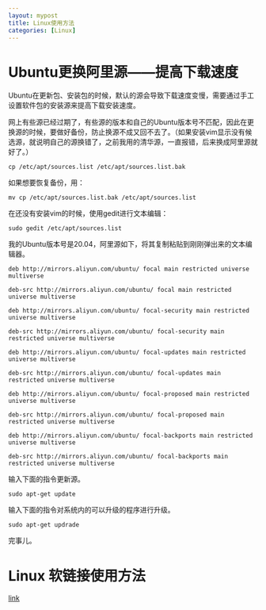 ```yaml
---
layout: mypost
title: Linux使用方法
categories: [Linux]
---
```

#  Ubuntu更换阿里源——提高下载速度



Ubuntu在更新包、安装包的时候，默认的源会导致下载速度变慢，需要通过手工设置软件包的安装源来提高下载安装速度。

网上有些源已经过期了，有些源的版本和自己的Ubuntu版本号不匹配，因此在更换源的时候，要做好备份，防止换源不成又回不去了。（如果安装vim显示没有候选源，就说明自己的源换错了，之前我用的清华源，一直报错，后来换成阿里源就好了。）
```
cp /etc/apt/sources.list /etc/apt/sources.list.bak
```
如果想要恢复备份，用：
```
mv cp /etc/apt/sources.list.bak /etc/apt/sources.list
```
在还没有安装vim的时候，使用gedit进行文本编辑：
```
sudo gedit /etc/apt/sources.list
```
我的Ubuntu版本号是20.04，阿里源如下，将其复制粘贴到刚刚弹出来的文本编辑器。
```
deb http://mirrors.aliyun.com/ubuntu/ focal main restricted universe multiverse

deb-src http://mirrors.aliyun.com/ubuntu/ focal main restricted universe multiverse

deb http://mirrors.aliyun.com/ubuntu/ focal-security main restricted universe multiverse

deb-src http://mirrors.aliyun.com/ubuntu/ focal-security main restricted universe multiverse

deb http://mirrors.aliyun.com/ubuntu/ focal-updates main restricted universe multiverse

deb-src http://mirrors.aliyun.com/ubuntu/ focal-updates main restricted universe multiverse

deb http://mirrors.aliyun.com/ubuntu/ focal-proposed main restricted universe multiverse

deb-src http://mirrors.aliyun.com/ubuntu/ focal-proposed main restricted universe multiverse

deb http://mirrors.aliyun.com/ubuntu/ focal-backports main restricted universe multiverse

deb-src http://mirrors.aliyun.com/ubuntu/ focal-backports main restricted universe multiverse
```
输入下面的指令更新源。
```
sudo apt-get update
```
输入下面的指令对系统内的可以升级的程序进行升级。
```
sudo apt-get updrade
```
完事儿。



# Linux 软链接使用方法

[link](https://blog.51cto.com/lawsonabs/4975091)

